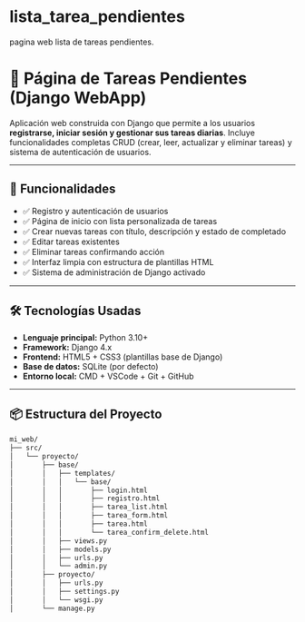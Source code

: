 # lista_tarea_pendientes
pagina web lista de tareas pendientes.


# 📝 Página de Tareas Pendientes (Django WebApp)

Aplicación web construida con Django que permite a los usuarios **registrarse, iniciar sesión y gestionar sus tareas diarias**. Incluye funcionalidades completas CRUD (crear, leer, actualizar y eliminar tareas) y sistema de autenticación de usuarios.

---

## 🚀 Funcionalidades

- ✅ Registro y autenticación de usuarios
- ✅ Página de inicio con lista personalizada de tareas
- ✅ Crear nuevas tareas con título, descripción y estado de completado
- ✅ Editar tareas existentes
- ✅ Eliminar tareas confirmando acción
- ✅ Interfaz limpia con estructura de plantillas HTML
- ✅ Sistema de administración de Django activado

---

## 🛠️ Tecnologías Usadas

- **Lenguaje principal:** Python 3.10+
- **Framework:** Django 4.x
- **Frontend:** HTML5 + CSS3 (plantillas base de Django)
- **Base de datos:** SQLite (por defecto)
- **Entorno local:** CMD + VSCode + Git + GitHub

---

## 📦 Estructura del Proyecto

```bash
mi_web/
├── src/
│   └── proyecto/
│       ├── base/
│       │   ├── templates/
│       │   │   └── base/
│       │   │       ├── login.html
│       │   │       ├── registro.html
│       │   │       ├── tarea_list.html
│       │   │       ├── tarea_form.html
│       │   │       ├── tarea.html
│       │   │       └── tarea_confirm_delete.html
│       │   ├── views.py
│       │   ├── models.py
│       │   ├── urls.py
│       │   └── admin.py
│       ├── proyecto/
│       │   ├── urls.py
│       │   ├── settings.py
│       │   └── wsgi.py
│       └── manage.py
